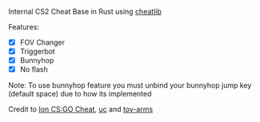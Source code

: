 Internal CS2 Cheat Base in Rust using [cheatlib](https://github.com/implicitlycorrect/cheatlib)

Features:
- [x] FOV Changer
- [x] Triggerbot
- [x] Bunnyhop
- [x] No flash

Note:
To use bunnyhop feature you must unbind your bunnyhop jump key (default space) due to how its implemented

Credit to [Ion CS:GO Cheat](https://github.com/zorftw/Ion), [uc](https://www.unknowncheats.me/forum/rust-language-/620533-cs2-internal-rust-cheat-base.html) and [toy-arms](https://github.com/pseuxide/toy-arms)
